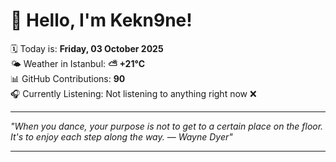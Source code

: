 # 👋 Hello, I'm Kekn9ne!

🗓️ Today is: **Friday, 03 October 2025**  
🌤️ Weather in Istanbul: **⛅️  +21°C**  
📊 GitHub Contributions: **90**  
🎧 Currently Listening: Not listening to anything right now ❌

---

_"When you dance, your purpose is not to get to a certain place on the floor. It's to enjoy each step along the way.   — *Wayne Dyer*"_

---
